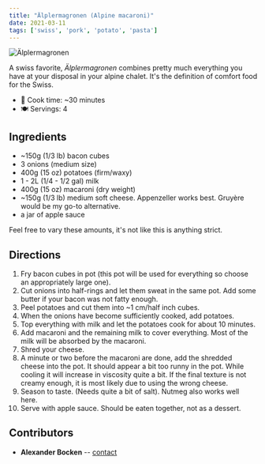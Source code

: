 ```yaml
---
title: "Älplermagronen (Alpine macaroni)"
date: 2021-03-11
tags: ['swiss', 'pork', 'potato', 'pasta']
---
```


![Älplermagronen](/pix/aelplermagronen.webp)

A swiss favorite, _Älplermagronen_ combines pretty much everything you have at your disposal in your alpine chalet.
It's the definition of comfort food for the Swiss.

- 🍳 Cook time: ~30 minutes
- 🍽️  Servings: 4

## Ingredients

- ~150g (1/3 lb) bacon cubes
- 3 onions (medium size)
- 400g (15 oz) potatoes (firm/waxy)
- 1 - 2L (1/4 - 1/2 gal) milk
- 400g (15 oz) macaroni (dry weight)
- ~150g (1/3 lb) medium soft cheese. Appenzeller works best. Gruyère would be my go-to alternative.
- a jar of apple sauce

Feel free to vary these amounts, it's not like this is anything strict.

## Directions

1. Fry bacon cubes in pot (this pot will be used for everything so choose an appropriately large one).
2. Cut onions into half-rings and let them sweat in the same pot. Add some butter if your bacon was not fatty enough.
3. Peel potatoes and cut them into ~1 cm/half inch cubes.
4. When the onions have become sufficiently cooked, add potatoes.
5. Top everything with milk and let the potatoes cook for about 10 minutes.
7. Add macaroni and the remaining milk to cover everything. Most of the milk will be absorbed by the macaroni.
8. Shred your cheese.
9. A minute or two before the macaroni are done, add the shredded cheese into the pot. It should appear a bit too runny in the pot. While cooling it will increase in viscosity quite a bit. If the final texture is not creamy enough, it is most likely due to using the wrong cheese.
10. Season to taste. (Needs quite a bit of salt). Nutmeg also works well here.
11. Serve with apple sauce. Should be eaten together, not as a dessert.

## Contributors

- **Alexander Bocken** -- [contact](mailto:alexander@bocken.org)

